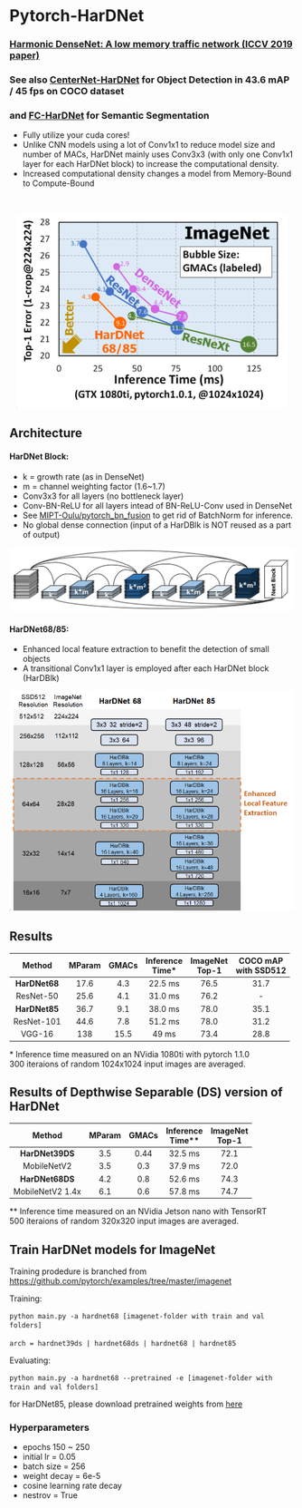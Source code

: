 # Pytorch-HarDNet
### [Harmonic DenseNet: A low memory traffic network (ICCV 2019 paper)](https://arxiv.org/abs/1909.00948)
### See also [CenterNet-HarDNet](https://github.com/PingoLH/CenterNet-HarDNet) for Object Detection in 43.6 mAP / 45 fps on COCO dataset
### and [FC-HarDNet](https://github.com/PingoLH/FCHarDNet) for Semantic Segmentation
* Fully utilize your cuda cores!
* Unlike CNN models using a lot of Conv1x1 to reduce model size and number of MACs, HarDNet mainly uses Conv3x3 (with only one Conv1x1 layer for each HarDNet block) to increase the computational density.
* Increased computational density changes a model from Memory-Bound to Compute-Bound
<br>
<p align="center">
  <img src="ReadmeImg/imagenet_efficiency.png" width="480" title="Efficiency">
</p>

## Architecture
#### HarDNet Block:
- k = growth rate (as in DenseNet)
- m = channel weighting factor (1.6~1.7)
- Conv3x3 for all layers (no bottleneck layer)
- Conv-BN-ReLU for all layers intead of BN-ReLU-Conv used in DenseNet
- See [MIPT-Oulu/pytorch_bn_fusion](https://github.com/MIPT-Oulu/pytorch_bn_fusion) to get rid of BatchNorm for inference.
- No global dense connection (input of a HarDBlk is NOT reused as a part of output)
<p align="center">
  <img src="ReadmeImg/hardnet_blk.png" width="640" title="HarDNet Block">
</p>

#### HarDNet68/85:
- Enhanced local feature extraction to benefit the detection of small objects
- A transitional Conv1x1 layer is employed after each HarDNet block (HarDBlk)
<p align="center">
  <img src="ReadmeImg/hardnet_arch_0.png" width="512" title="HarDNet Block">
</p>

## Results

| Method | MParam | GMACs | Inference <br>Time* | ImageNet <br>Top-1 | COCO mAP <br>with SSD512 | 
| :---: | :---:  | :---:  | :---:  | :---:  | :---:  | 
| **HarDNet68**   | 17.6 | 4.3  | 22.5 ms | 76.5 | 31.7 | 
| ResNet-50  | 25.6  | 4.1 | 31.0 ms | 76.2 | - |
| **HarDNet85**   | 36.7 | 9.1  | 38.0 ms | 78.0 | 35.1 | 
| ResNet-101 | 44.6  | 7.8 | 51.2 ms | 78.0 | 31.2 |
| VGG-16  | 138  | 15.5 | 49 ms | 73.4 | 28.8 | 

\* Inference time measured on an NVidia 1080ti with pytorch 1.1.0\
300 iteraions of random 1024x1024 input images are averaged.


## Results of Depthwise Separable (DS) version of HarDNet

| Method | MParam | GMACs | Inference <br>Time** | ImageNet <br>Top-1 | 
| :---: | :---:  | :---:  | :---:  | :---:  | 
| **HarDNet39DS** | 3.5  | 0.44 | 32.5 ms | 72.1 | 
| MobileNetV2  | 3.5  | 0.3 | 37.9 ms | 72.0 | 
| **HarDNet68DS** | 4.2  | 0.8  | 52.6 ms | 74.3 | 
| MobileNetV2 1.4x  | 6.1  | 0.6 | 57.8 ms | 74.7 | 

\** Inference time measured on an NVidia Jetson nano with TensorRT\
500 iteraions of random 320x320 input images are averaged.

## Train HarDNet models for ImageNet

Training prodedure is branched from https://github.com/pytorch/examples/tree/master/imagenet

Training:
```
python main.py -a hardnet68 [imagenet-folder with train and val folders]

arch = hardnet39ds | hardnet68ds | hardnet68 | hardnet85
```

Evaluating:
```
python main.py -a hardnet68 --pretrained -e [imagenet-folder with train and val folders]
```
for HarDNet85, please download pretrained weights from [here](https://drive.google.com/file/d/1I-qbZtpVlWbRyz1c3lT7rg2IqxCl28at/view?usp=sharing)

### Hyperparameters
- epochs 150 ~ 250
- initial lr = 0.05
- batch size = 256
- weight decay = 6e-5
- cosine learning rate decay
- nestrov = True
